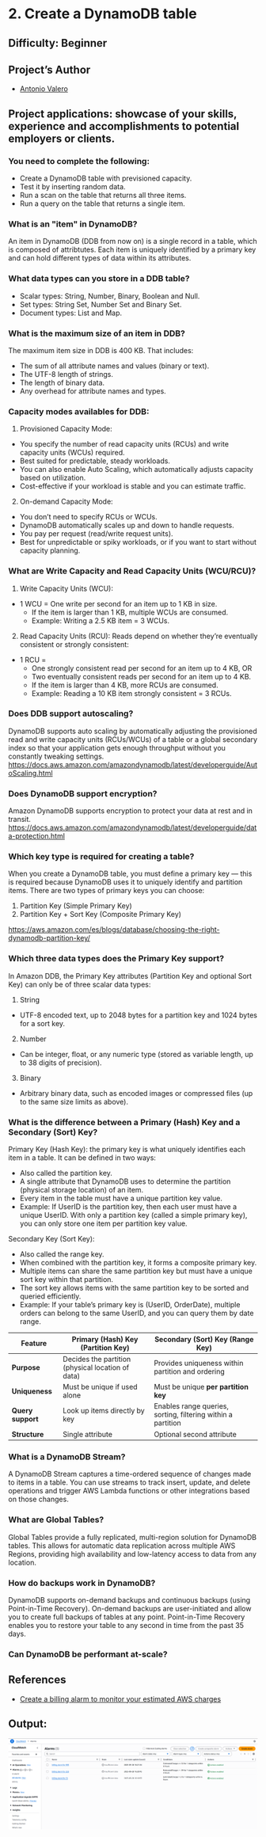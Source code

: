 # 2. Create a DynamoDB table
 
## Difficulty: Beginner

## Project’s Author 
* [Antonio Valero](https://www.linkedin.com/in/avalero89/) 

 
## Project applications: showcase of your skills, experience and accomplishments to potential employers or clients. 
 

### You need to complete the following:

  *   Create a DynamoDB table with previsioned capacity.
  *   Test it by inserting random data.
  *   Run a scan on the table that returns all three items.
  *   Run a query on the table that returns a single item.


### What is an "item" in DynamoDB?
An item in DynamoDB (DDB from now on) is a single record in a table, which is composed of attribtutes. Each item is uniquely identified by a primary key and can hold different types of data within its attributes.


### What data types can you store in a DDB table?
  * Scalar types: String, Number, Binary, Boolean and Null.
  * Set types: String Set, Number Set and Binary Set.
  * Document types: List and Map.  


### What is the maximum size of an item in DDB?
The maximum item size in DDB is 400 KB. That includes:
 * The sum of all attribute names and values (binary or text).
 * The UTF-8 length of strings.
 * The length of binary data.
 * Any overhead for attribute names and types.


### Capacity modes availables for DDB:
1. Provisioned Capacity Mode:
 * You specify the number of read capacity units (RCUs) and write capacity units (WCUs) required.
 * Best suited for predictable, steady workloads.
 * You can also enable Auto Scaling, which automatically adjusts capacity based on utilization.
 * Cost-effective if your workload is stable and you can estimate traffic.


2. On-demand Capacity Mode:
 * You don’t need to specify RCUs or WCUs.
 * DynamoDB automatically scales up and down to handle requests.
 * You pay per request (read/write request units).
 * Best for unpredictable or spiky workloads, or if you want to start without capacity planning.


### What are Write Capacity and Read Capacity Units (WCU/RCU)?
1. Write Capacity Units (WCU):
 *  1 WCU = One write per second for an item up to 1 KB in size.
    * If the item is larger than 1 KB, multiple WCUs are consumed.
     * Example: Writing a 2.5 KB item = 3 WCUs.

    
2. Read Capacity Units (RCU):
Reads depend on whether they’re eventually consistent or strongly consistent:
 * 1 RCU =
   * One strongly consistent read per second for an item up to 4 KB, OR
   * Two eventually consistent reads per second for an item up to 4 KB.
   * If the item is larger than 4 KB, more RCUs are consumed.
   * Example: Reading a 10 KB item strongly consistent = 3 RCUs.


### Does DDB support autoscaling?
DynamoDB supports auto scaling by automatically adjusting the provisioned read and write capacity units (RCUs/WCUs) of a table or a global secondary index so that your application gets enough throughput without you constantly tweaking settings.
https://docs.aws.amazon.com/amazondynamodb/latest/developerguide/AutoScaling.html 


### Does DynamoDB support encryption?
Amazon DynamoDB supports encryption to protect your data at rest and in transit.
https://docs.aws.amazon.com/amazondynamodb/latest/developerguide/data-protection.html


### Which key type is required for creating a table?
When you create a DynamoDB table, you must define a primary key — this is required because DynamoDB uses it to uniquely identify and partition items.
There are two types of primary keys you can choose:
 1. Partition Key (Simple Primary Key)
 2. Partition Key + Sort Key (Composite Primary Key)

https://aws.amazon.com/es/blogs/database/choosing-the-right-dynamodb-partition-key/ 


### Which three data types does the Primary Key support?
In Amazon DDB, the Primary Key attributes (Partition Key and optional Sort Key) can only be of three scalar data types:
1. String
  * UTF-8 encoded text, up to 2048 bytes for a partition key and 1024 bytes for a sort key.
2. Number
  * Can be integer, float, or any numeric type (stored as variable length, up to 38 digits of precision).
3. Binary
  * Arbitrary binary data, such as encoded images or compressed files (up to the same size limits as above).


### What is the difference between a Primary (Hash) Key and a Secondary (Sort) Key?
Primary Key (Hash Key): the primary key is what uniquely identifies each item in a table. It can be defined in two ways:
 * Also called the partition key.
 * A single attribute that DynamoDB uses to determine the partition (physical storage location) of an item.
 * Every item in the table must have a unique partition key value.
 * Example:
  If UserID is the partition key, then each user must have a unique UserID.
With only a partition key (called a simple primary key), you can only store one item per partition key value.
 
 
 Secondary Key (Sort Key):
 * Also called the range key.
 * When combined with the partition key, it forms a composite primary key.
 * Multiple items can share the same partition key but must have a unique sort key within that partition.
 * The sort key allows items with the same partition key to be sorted and queried efficiently.
 * Example:
  If your table’s primary key is (UserID, OrderDate), multiple orders can belong to the same UserID, and you can query them by date range.

| Feature           | Primary (Hash) Key (Partition Key)                | Secondary (Sort) Key (Range Key)                             |
| ----------------- | ------------------------------------------------- | ------------------------------------------------------------ |
| **Purpose**       | Decides the partition (physical location of data) | Provides uniqueness within partition and ordering            |
| **Uniqueness**    | Must be unique if used alone                      | Must be unique **per partition key**                         |
| **Query support** | Look up items directly by key                     | Enables range queries, sorting, filtering within a partition |
| **Structure**     | Single attribute                                  | Optional second attribute                                    |








### What is a DynamoDB Stream?
A DynamoDB Stream captures a time-ordered sequence of changes made to items in a table. You can use streams to track insert, update, and delete operations and trigger AWS Lambda functions or other integrations based on those changes.

### What are Global Tables?
Global Tables provide a fully replicated, multi-region solution for DynamoDB tables. This allows for automatic data replication across multiple AWS Regions, providing high availability and low-latency access to data from any location.

### How do backups work in DynamoDB?
DynamoDB supports on-demand backups and continuous backups (using Point-in-Time Recovery). On-demand backups are user-initiated and allow you to create full backups of tables at any point. Point-in-Time Recovery enables you to restore your table to any second in time from the past 35 days.

### Can DynamoDB be performant at-scale?




## References 
* [Create a billing alarm to monitor your estimated AWS charges](https://docs.aws.amazon.com/AmazonCloudWatch/latest/monitoring/monitor_estimated_charges_with_cloudwatch.html)
 

## Output:

![Imagen](https://github.com/valerokucloud/aws_portfolio/blob/main/Beginner/1.%20Create%203%20alarms/alarms.PNG)
